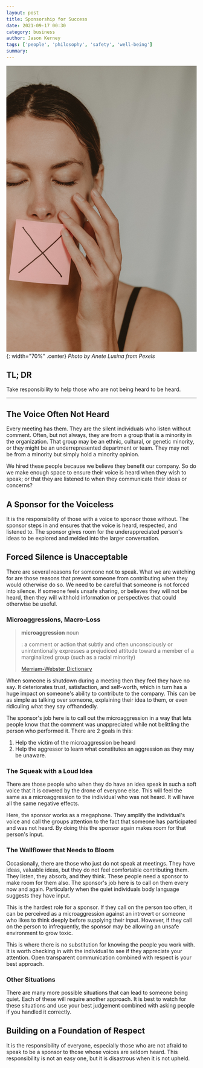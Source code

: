 ```yaml
---
layout: post
title: Sponsorship for Success
date: 2021-09-17 00:30
category: business
author: Jason Kerney
tags: ['people', 'philosophy', 'safety', 'well-being']
summary: 
---
```


![Woman with PostIt Over Mouth. PostIt has an 'X' on It.](/assets/img/posts/2021/09/pexels-anete-lusina-5723267.jpg){: width="70%" .center}
_Photo by Anete Lusina from Pexels_

## TL; DR

Take responsibility to help those who are not being heard to be heard.

---

## The Voice Often Not Heard

Every meeting has them. They are the silent individuals who listen without comment. Often, but not always, they are from a group that is a minority in the organization. That group may be an ethnic, cultural, or genetic minority, or they might be an underrepresented department or team. They may not be from a minority but simply hold a minority opinion.

We hired these people because we believe they benefit our company. So do we make enough space to ensure their voice is heard when they wish to speak; or that they are listened to when they communicate their ideas or concerns?

## A Sponsor for the Voiceless

It is the responsibility of those with a voice to sponsor those without. The sponsor steps in and ensures that the voice is heard, respected, and listened to. The sponsor gives room for the underappreciated person's ideas to be explored and melded into the larger conversation.

## Forced Silence is Unacceptable

There are several reasons for someone not to speak. What we are watching for are those reasons that prevent someone from contributing when they would otherwise do so. We need to be careful that someone is not forced into silence. If someone feels unsafe sharing, or believes they will not be heard, then they will withhold information or perspectives that could otherwise be useful.

### Microaggressions, Macro-Loss

> **microaggression** noun
>
> : a comment or action that subtly and often unconsciously or unintentionally expresses a prejudiced attitude toward a member of a marginalized group (such as a racial minority)
>
> [Merriam-Webster Dictionary](https://www.merriam-webster.com/dictionary/microaggression)

When someone is shutdown during a meeting then they feel they have no say. It deteriorates trust, satisfaction, and self-worth, which in turn has a huge impact on someone's ability to contribute to the company. This can be as simple as talking over someone, explaining their idea to them, or even ridiculing what they say offhandedly.

The sponsor's job here is to call out the microaggression in a way that lets people know that the comment was unappreciated while not belittling the person who performed it. There are 2 goals in this:

1. Help the victim of the microaggression be heard
1. Help the aggressor to learn what constitutes an aggression as they may be unaware.

### The Squeak with a Loud Idea

There are those people who when they do have an idea speak in such a soft voice that it is covered by the drone of everyone else. This will feel the same as a microaggression to the individual who was not heard. It will have all the same negative effects.

Here, the sponsor works as a megaphone. They amplify the individual's voice and call the groups attention to the fact that someone has participated and was not heard. By doing this the sponsor again makes room for that person's input.

### The Wallflower that Needs to Bloom

Occasionally, there are those who just do not speak at meetings. They have ideas, valuable ideas, but they do not feel comfortable contributing them. They listen, they absorb, and they think. These people need a sponsor to make room for them also. The sponsor's job here is to call on them every now and again. Particularly when the quiet individuals body language suggests they have input.

This is the hardest role for a sponsor. If they call on the person too often, it can be perceived as a microaggression against an introvert or someone who likes to think deeply before supplying their input. However, if they call on the person to infrequently, the sponsor may be allowing an unsafe environment to grow toxic.

This is where there is no substitution for knowing the people you work with. It is worth checking in with the individual to see if they appreciate your attention. Open transparent communication combined with respect is your best approach.

### Other Situations

There are many more possible situations that can lead to someone being quiet. Each of these will require another approach. It is best to watch for these situations and use your best judgement combined with asking people if you handled it correctly.

## Building on a Foundation of Respect

It is the responsibility of everyone, especially those who are not afraid to speak to be a sponsor to those whose voices are seldom heard. This responsibility is not an easy one, but it is disastrous when it is not upheld.

